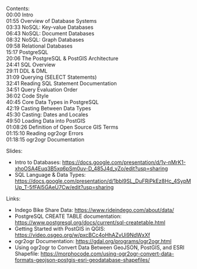 Contents:  
00:00 Intro  
01:55 Overview of Database Systems  
03:33 NoSQL: Key-value Databases  
06:43 NoSQL: Document Databases  
08:32 NoSQL: Graph Databases  
09:58 Relational Databases  
15:17 PostgreSQL  
20:06 The PostgreSQL & PostGIS Architecture  
24:41 SQL Overview  
29:11 DDL & DML   
31:09 Querying (SELECT Statements)  
32:41 Reading SQL Statement Documentation  
34:51 Query Evaluation Order  
36:02 Code Style  
40:45 Core Data Types in PostgreSQL  
42:19 Casting Between Data Types  
45:30 Casting: Dates and Locales  
49:50 Loading Data into PostGIS  
01:08:26 Definition of Open Source GIS Terms  
01:15:10 Reading ogr2ogr Errors  
01:18:15 ogr2ogr Documentation  

Slides:
* Intro to Databases: https://docs.google.com/presentation/d/1v-nMrK1-xhoOSA4Euq3B5xq6pSm0uv-D_485J4d_yZo/edit?usp=sharing
* SQL Language & Data Types: https://docs.google.com/presentation/d/1bbl9SL_DuFRiPkEz8Hc_4SypMUp_T-5fFAl5GAeU7Cw/edit?usp=sharing

Links:
* Indego Bike Share Data: https://www.rideindego.com/about/data/
* PostgreSQL CREATE TABLE documentation: https://www.postgresql.org/docs/current/sql-createtable.html
* Getting Started with PostGIS in QGIS: https://video.osgeo.org/w/pxcBCc4oHhAZvUi9NdWxXf
* ogr2ogr Documentation: https://gdal.org/programs/ogr2ogr.html
* Using ogr2ogr to Convert Data Between GeoJSON, PostGIS, and ESRI Shapefile: https://morphocode.com/using-ogr2ogr-convert-data-formats-geojson-postgis-esri-geodatabase-shapefiles/